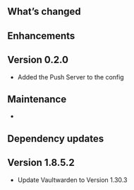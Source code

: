 ## What’s changed

## Enhancements

## Version 0.2.0

- Added the Push Server to the config

## Maintenance

-

## Dependency updates

## Version 1.8.5.2

- Update Vaultwarden to Version 1.30.3
